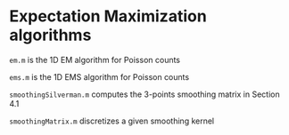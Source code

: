 # Expectation Maximization algorithms

`em.m` is the 1D EM algorithm for Poisson counts

`ems.m` is the 1D EMS algorithm for Poisson counts

`smoothingSilverman.m` computes the 3-points smoothing matrix in Section 4.1

`smoothingMatrix.m` discretizes a given smoothing kernel